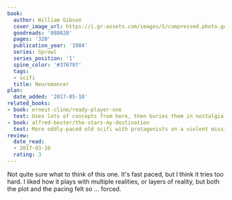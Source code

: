 ```yaml
---
book:
  author: William Gibson
  cover_image_url: https://i.gr-assets.com/images/S/compressed.photo.goodreads.com/books/1281419771l/888628._SY160_.jpg
  goodreads: '888628'
  pages: '320'
  publication_year: '1984'
  series: Sprawl
  series_position: '1'
  spine_color: '#376797'
  tags:
  - scifi
  title: Neuromancer
plan:
  date_added: '2017-05-10'
related_books:
- book: ernest-cline/ready-player-one
  text: Uses lots of concepts from here, then buries them in nostalgia.
- book: alfred-bester/the-stars-my-destination
  text: More oddly-paced old scifi with protagonists on a violent mission.
review:
  date_read:
  - 2017-03-10
  rating: 3
---
```


Not quite sure what to think of this one. It's fast paced, but I think it tries too hard. I liked how it plays with
multiple realities, or layers of reality, but both the plot and the pacing felt so … forced.
